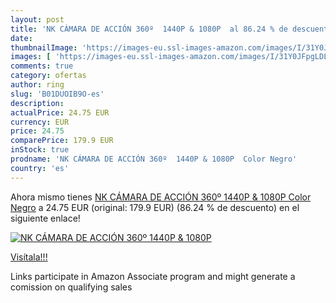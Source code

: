 ```yaml
---
layout: post
title: 'NK CÁMARA DE ACCIÓN 360º  1440P & 1080P  al 86.24 % de descuento'
date: 
thumbnailImage: 'https://images-eu.ssl-images-amazon.com/images/I/31Y0JFpgLDL._SL200_.jpg'
images: [ 'https://images-eu.ssl-images-amazon.com/images/I/31Y0JFpgLDL._SL200_.jpg' ]
comments: true
category: ofertas
author: ring
slug: 'B01DUOIB9O-es'
description:
actualPrice: 24.75 EUR
currency: EUR
price: 24.75
comparePrice: 179.9 EUR
inStock: true
prodname: 'NK CÁMARA DE ACCIÓN 360º  1440P & 1080P  Color Negro'
country: 'es'
---
```


Ahora mismo tienes [NK CÁMARA DE ACCIÓN 360º  1440P & 1080P  Color Negro](https://www.amazon.es/dp/B01DUOIB9O/?tag=tolees-21) a 24.75 EUR (original: 179.9 EUR) (86.24 %  de descuento) en el siguiente enlace!

[![NK CÁMARA DE ACCIÓN 360º  1440P & 1080P ](https://images-eu.ssl-images-amazon.com/images/I/31Y0JFpgLDL._SL200_.jpg)](https://www.amazon.es/dp/B01DUOIB9O/?tag=tolees-21)

[Visítala!!!](https://www.amazon.es/dp/B01DUOIB9O/?tag=tolees-21)

Links participate in Amazon Associate program and might generate a comission on qualifying sales

